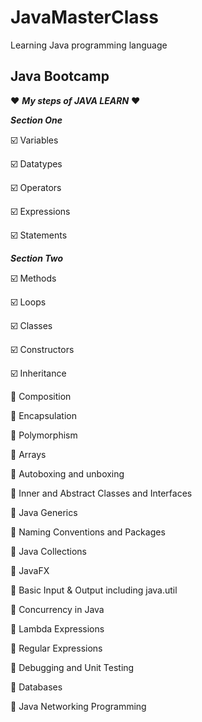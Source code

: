 # JavaMasterClass
Learning Java programming language
## Java Bootcamp

:heart: ***My steps of JAVA LEARN*** :heart:

***Section One***

:ballot_box_with_check: Variables

:ballot_box_with_check: Datatypes

:ballot_box_with_check: Operators

:ballot_box_with_check: Expressions

:ballot_box_with_check: Statements

***Section Two***

:ballot_box_with_check: Methods

:ballot_box_with_check: Loops

:ballot_box_with_check: Classes

:ballot_box_with_check: Constructors

:ballot_box_with_check: Inheritance

:book: Composition

:black_square_button: Encapsulation

:black_square_button: Polymorphism

:black_square_button: Arrays

:black_square_button: Autoboxing and unboxing

:black_square_button: Inner and Abstract Classes and Interfaces

:black_square_button: Java Generics

:black_square_button: Naming Conventions and Packages

:black_square_button: Java Collections

:black_square_button: JavaFX

:black_square_button: Basic Input & Output including java.util

:black_square_button: Concurrency in Java

:black_square_button: Lambda Expressions

:black_square_button: Regular Expressions

:black_square_button: Debugging and Unit Testing

:black_square_button: Databases

:black_square_button: Java Networking Programming

